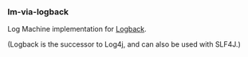 ### lm-via-logback

Log Machine implementation for [Logback](http://logback.qos.ch).

(Logback is the successor to Log4j, and can also be used with SLF4J.)